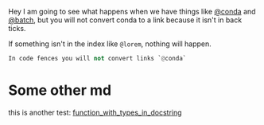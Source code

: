 Hey I am going to see what happens when we have things like [@conda](https://outerbounds.github.io/nbdoc/decorators#@conda) and [@batch](https://outerbounds.github.io/nbdoc/decorators#@batch), but you will not convert conda to a link because it isn't in back ticks.

If something isn't in the index like `@lorem`, nothing will happen.

```py
In code fences you will not convert links `@conda`
```

# Some other md

this is another test: [function_with_types_in_docstring](https://outerbounds.github.io/nbdoc/test_docs#function_with_types_in_docstring)